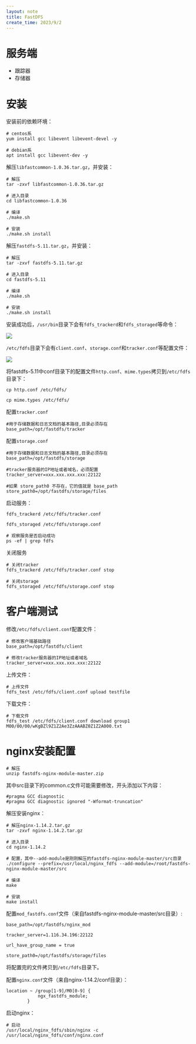 ```yaml
---
layout: note
title: FastDFS
create_time: 2023/9/2
---
```


# 服务端

- 跟踪器
- 存储器

# 安装

安装前的依赖环境：

```shell
# centos系
yum install gcc libevent libevent-devel -y

# debian系
apt install gcc libevent-dev -y
```

解压`libfastcommon-1.0.36.tar.gz`，并安装：

```shell
# 解压
tar -zxvf libfastcommon-1.0.36.tar.gz

# 进入目录
cd libfastcommon-1.0.36

# 编译
./make.sh

# 安装
./make.sh install
```

解压`fastdfs-5.11.tar.gz`，并安装：

```shell
# 解压
tar -zxvf fastdfs-5.11.tar.gz

# 进入目录
cd fastdfs-5.11

# 编译
./make.sh

# 安装
./make.sh install
```

安装成功后，`/usr/bin`目录下会有`fdfs_trackerd`和`fdfs_storaged`等命令：

![](https://cdn.jsdelivr.net/gh/luguosong/images@master/blog-img/202309040955712.png)

`/etc/fdfs`目录下会有`client.conf`、`storage.conf`和`tracker.conf`等配置文件：

![](https://cdn.jsdelivr.net/gh/luguosong/images@master/blog-img/202309041011345.png)

将fastdfs-5.11中conf目录下的配置文件`http.conf`、`mime.types`拷贝到`/etc/fdfs`目录下：

```shell
cp http.conf /etc/fdfs/

cp mime.types /etc/fdfs/
```

配置`tracker.conf`

```shell
#用于存储数据和日志文档的基本路径,目录必须存在
base_path=/opt/fastdfs/tracker
```

配置`storage.conf`

```shell
#用于存储数据和日志文档的基本路径,目录必须存在
base_path=/opt/fastdfs/storage

#tracker服务器的IP地址或者域名，必须配置
tracker_server=xxx.xxx.xxx.xxx:22122

#如果 store_path0 不存在，它的值就是 base_path
store_path0=/opt/fastdfs/storage/files
```

启动服务：

```shell
fdfs_trackerd /etc/fdfs/tracker.conf

fdfs_storaged /etc/fdfs/storage.conf

# 观察服务是否启动成功
ps -ef | grep fdfs
```

关闭服务

```shell
# 关闭tracker
fdfs_trackerd /etc/fdfs/tracker.conf stop

# 关闭storage
fdfs_storaged /etc/fdfs/storage.conf stop
```

# 客户端测试

修改`/etc/fdfs/client.conf`配置文件：

```shell
# 修改客户端基础路径
base_path=/opt/fastdfs/client

# 修改tracker服务器的IP地址或者域名
tracker_server=xxx.xxx.xxx.xxx:22122
```

上传文件：

```shell
# 上传文件
fdfs_test /etc/fdfs/client.conf upload testfile
```

下载文件：

```shell
# 下载文件
fdfs_test /etc/fdfs/client.conf download group1 M00/00/00/wKgBZl9Z1Z2Ae3ZzAAABZ0Z1Z2A000.txt
```

# nginx安装配置

```shell
# 解压
unzip fastdfs-nginx-module-master.zip
```

其中src目录下的common.c文件可能需要修改，开头添加以下内容：

```shell
#pragma GCC diagnostic 
#pragma GCC diagnostic ignored "-Wformat-truncation"
```

解压安装nginx：

```shell
# 解压nginx-1.14.2.tar.gz
tar -zxvf nginx-1.14.2.tar.gz

# 进入目录
cd nginx-1.14.2

# 配置，其中--add-module是刚刚解压的fastdfs-nginx-module-master/src目录
./configure --prefix=/usr/local/nginx_fdfs --add-module=/root/fastdfs-nginx-module-master/src

# 编译
make

# 安装
make install
```

配置`mod_fastdfs.conf`文件（来自fastdfs-nginx-module-master/src目录）:

```
base_path=/opt/fastdfs/nginx_mod

tracker_server=1.116.34.196:22122

url_have_group_name = true

store_path0=/opt/fastdfs/storage/files
```

将配置完的文件拷贝到`/etc/fdfs`目录下。

配置`nginx.conf`文件（来自nginx-1.14.2/conf目录）：

```
location ~ /group[1-9]/M0[0-9] {	
            ngx_fastdfs_module;  
        }
```

启动nginx：

```shell
# 启动
/usr/local/nginx_fdfs/sbin/nginx -c /usr/local/nginx_fdfs/conf/nginx.conf
```



